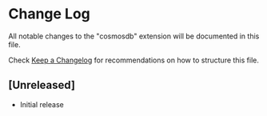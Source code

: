 # Change Log

All notable changes to the "cosmosdb" extension will be documented in this file.

Check [Keep a Changelog](http://keepachangelog.com/) for recommendations on how to structure this file.

## [Unreleased]

- Initial release